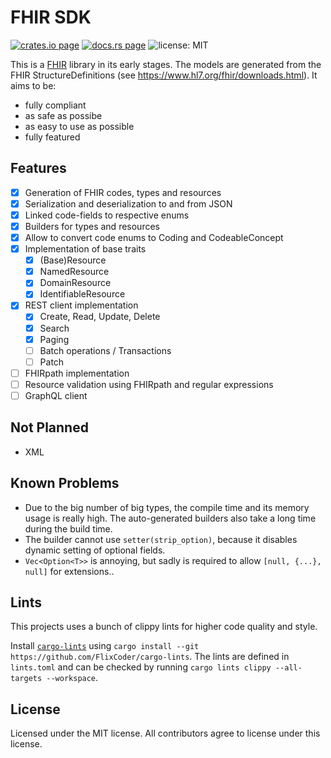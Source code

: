 # FHIR SDK

[![crates.io page](https://img.shields.io/crates/v/fhir-sdk.svg)](https://crates.io/crates/fhir-sdk)
[![docs.rs page](https://docs.rs/fhir-sdk/badge.svg)](https://docs.rs/fhir-sdk/)
![license: MIT](https://img.shields.io/crates/l/fhir-sdk.svg)

This is a [FHIR](https://www.hl7.org/fhir/) library in its early stages. The models are generated from the FHIR StructureDefinitions (see <https://www.hl7.org/fhir/downloads.html>). It aims to be:

- fully compliant
- as safe as possibe
- as easy to use as possible
- fully featured

## Features

- [x] Generation of FHIR codes, types and resources
- [x] Serialization and deserialization to and from JSON
- [x] Linked code-fields to respective enums
- [x] Builders for types and resources
- [x] Allow to convert code enums to Coding and CodeableConcept
- [x] Implementation of base traits
  - [x] (Base)Resource
  - [x] NamedResource
  - [x] DomainResource
  - [x] IdentifiableResource
- [x] REST client implementation
  - [x] Create, Read, Update, Delete
  - [x] Search
  - [x] Paging
  - [ ] Batch operations / Transactions
  - [ ] Patch
- [ ] FHIRpath implementation
- [ ] Resource validation using FHIRpath and regular expressions
- [ ] GraphQL client

## Not Planned

- XML

## Known Problems

- Due to the big number of big types, the compile time and its memory usage is really high. The auto-generated builders also take a long time during the build time.
- The builder cannot use `setter(strip_option)`, because it disables dynamic setting of optional fields.
- `Vec<Option<T>>` is annoying, but sadly is required to allow `[null, {...}, null]` for extensions..

## Lints

This projects uses a bunch of clippy lints for higher code quality and style.

Install [`cargo-lints`](https://github.com/soramitsu/iroha2-cargo_lints) using `cargo install --git https://github.com/FlixCoder/cargo-lints`. The lints are defined in `lints.toml` and can be checked by running `cargo lints clippy --all-targets --workspace`.

## License

Licensed under the MIT license. All contributors agree to license under this license.
